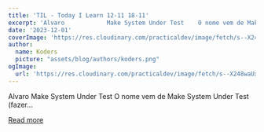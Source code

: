 ```yaml
---
title: 'TIL - Today I Learn 12-11 18-11'
excerpt: 'Alvaro            Make System Under Test    O nome vem de Make System Under Test (fazer...'
date: '2023-12-01'
coverImage: 'https://res.cloudinary.com/practicaldev/image/fetch/s--X248waUx--/c_imagga_scale,f_auto,fl_progressive,h_420,q_auto,w_1000/https://dev-to-uploads.s3.amazonaws.com/uploads/articles/v53721x4tvsgte1h4jmv.jpg'
author:
  name: Koders
  picture: "assets/blog/authors/koders.png"
ogImage:
  url: 'https://res.cloudinary.com/practicaldev/image/fetch/s--X248waUx--/c_imagga_scale,f_auto,fl_progressive,h_420,q_auto,w_1000/https://dev-to-uploads.s3.amazonaws.com/uploads/articles/v53721x4tvsgte1h4jmv.jpg'
---
```


Alvaro            Make System Under Test    O nome vem de Make System Under Test (fazer...

[Read more](https://dev.to/devhat/til-today-i-learn-12-11-18-11-1mdf)
